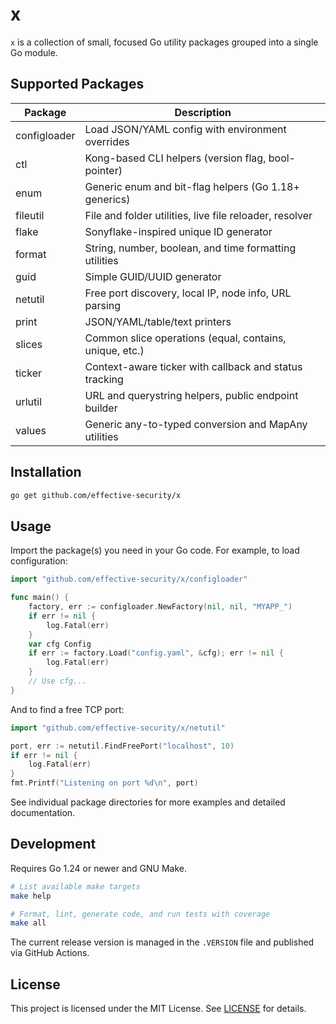 # x

`x` is a collection of small, focused Go utility packages grouped into a single Go module.

## Supported Packages

| Package        | Description                                             |
| -------------- | ------------------------------------------------------- |
| configloader   | Load JSON/YAML config with environment overrides        |
| ctl            | Kong-based CLI helpers (version flag, bool-pointer)     |
| enum           | Generic enum and bit-flag helpers (Go 1.18+ generics)   |
| fileutil       | File and folder utilities, live file reloader, resolver |
| flake          | Sonyflake-inspired unique ID generator                  |
| format         | String, number, boolean, and time formatting utilities  |
| guid           | Simple GUID/UUID generator                              |
| netutil        | Free port discovery, local IP, node info, URL parsing   |
| print          | JSON/YAML/table/text printers                           |
| slices         | Common slice operations (equal, contains, unique, etc.) |
| ticker         | Context-aware ticker with callback and status tracking  |
| urlutil        | URL and querystring helpers, public endpoint builder    |
| values         | Generic any-to-typed conversion and MapAny utilities    |

## Installation

```bash
go get github.com/effective-security/x
```

## Usage

Import the package(s) you need in your Go code. For example, to load configuration:

```go
import "github.com/effective-security/x/configloader"

func main() {
    factory, err := configloader.NewFactory(nil, nil, "MYAPP_")
    if err != nil {
        log.Fatal(err)
    }
    var cfg Config
    if err := factory.Load("config.yaml", &cfg); err != nil {
        log.Fatal(err)
    }
    // Use cfg...
}
```

And to find a free TCP port:

```go
import "github.com/effective-security/x/netutil"

port, err := netutil.FindFreePort("localhost", 10)
if err != nil {
    log.Fatal(err)
}
fmt.Printf("Listening on port %d\n", port)
```

See individual package directories for more examples and detailed documentation.

## Development

Requires Go 1.24 or newer and GNU Make.

```bash
# List available make targets
make help

# Format, lint, generate code, and run tests with coverage
make all
```

The current release version is managed in the `.VERSION` file and published via GitHub Actions.

## License

This project is licensed under the MIT License. See [LICENSE](LICENSE) for details.
